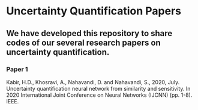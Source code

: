 # Uncertainty Quantification Papers

## We have developed this repository to share codes of our several research papers on uncertainty quantification. 

### Paper 1
Kabir, H.D., Khosravi, A., Nahavandi, D. and Nahavandi, S., 2020, July. Uncertainty quantification neural network from similarity and sensitivity. In 2020 International Joint Conference on Neural Networks (IJCNN) (pp. 1-8). IEEE.
